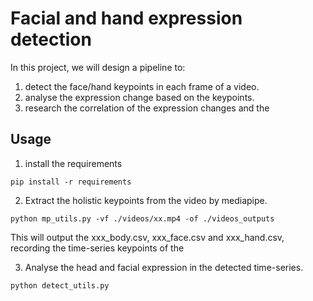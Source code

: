 # Facial and hand expression detection

In this project, we will design a pipeline to:  
1. detect the face/hand keypoints in each frame of a video.
2. analyse the expression change based on the keypoints.
3. research the correlation of the expression changes and the 

## Usage 
1. install the requirements  
```console
pip install -r requirements
```

2. Extract the holistic keypoints from the video by mediapipe.  
```console
python mp_utils.py -vf ./videos/xx.mp4 -of ./videos_outputs
```
This will output the xxx_body.csv, xxx_face.csv and xxx_hand.csv, recording the time-series keypoints of the 

3. Analyse the head and facial expression in the detected time-series.  
```console
python detect_utils.py 
```